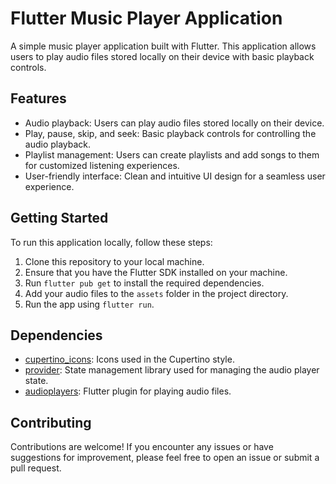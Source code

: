 # Flutter Music Player Application

A simple music player application built with Flutter. This application allows users to play audio files stored locally on their device with basic playback controls.

## Features

- Audio playback: Users can play audio files stored locally on their device.
- Play, pause, skip, and seek: Basic playback controls for controlling the audio playback.
- Playlist management: Users can create playlists and add songs to them for customized listening experiences.
- User-friendly interface: Clean and intuitive UI design for a seamless user experience.


## Getting Started

To run this application locally, follow these steps:

1. Clone this repository to your local machine.
2. Ensure that you have the Flutter SDK installed on your machine.
3. Run `flutter pub get` to install the required dependencies.
4. Add your audio files to the `assets` folder in the project directory.
5. Run the app using `flutter run`.

## Dependencies

- [cupertino_icons](https://pub.dev/packages/cupertino_icons): Icons used in the Cupertino style.
- [provider](https://pub.dev/packages/provider): State management library used for managing the audio player state.
- [audioplayers](https://pub.dev/packages/audioplayers): Flutter plugin for playing audio files.

## Contributing

Contributions are welcome! If you encounter any issues or have suggestions for improvement, please feel free to open an issue or submit a pull request.

